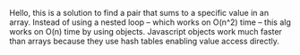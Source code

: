 Hello, this is a solution to find a pair that sums to a specific value in an array. Instead of using a nested loop – which works on O(n^2) time – this alg works on O(n) time by using objects. Javascript objects work much faster than arrays because they use hash tables enabling value access directly.